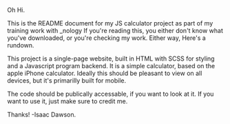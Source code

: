 Oh Hi.

This is the README document for my JS calculator project as part of my training work with _nology
If you're reading this, you either don't know what you've downloaded, or you're checking my work.
Either way, Here's a rundown.

This project is a single-page website, built in HTML with SCSS for styling and a Javascript program backend.
It is a simple calculator, based on the apple iPhone calculator.
Ideally this should be pleasant to view on all devices, but it's primarilly built for mobile.

The code should be publically accessable, if you want to look at it.
If you want to use it, just make sure to credit me.

Thanks!
-Isaac Dawson.
